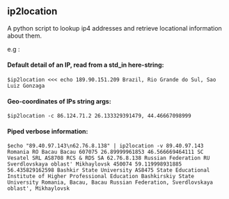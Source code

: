 ## ip2location
A python script to lookup ip4 addresses and retrieve locational information about them. 

e.g : 

#### Default detail of an IP, read from a std_in here-string:
`$ip2location <<< echo 189.90.151.209
Brazil, Rio Grande do Sul, Sao Luiz Gonzaga`

#### Geo-coordinates of IPs string args:
`$ip2location -c 86.124.71.2
26.133329391479, 44.46667098999`

#### Piped verbose information:
`$echo "89.40.97.143\n62.76.8.138" | ip2location -v
89.40.97.143
Romania
RO
Bacau
Bacau
607075
26.89999961853
46.566669464111
SC Vesatel SRL
AS8708 RCS & RDS SA
62.76.8.138
Russian Federation
RU
Sverdlovskaya oblast'
Mikhaylovsk
450074
59.119998931885
56.435829162598
Bashkir State University
AS8475 State Educational Institute of Higher Professional Education Bashkirskiy State University
Romania, Bacau, Bacau
Russian Federation, Sverdlovskaya oblast', Mikhaylovsk`
